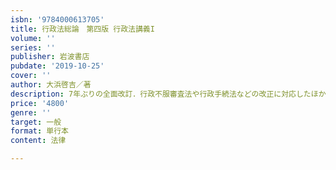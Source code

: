 ```yaml
---
isbn: '9784000613705'
title: 行政法総論　第四版 行政法講義I
volume: ''
series: ''
publisher: 岩波書店
pubdate: '2019-10-25'
cover: ''
author: 大浜啓吉／著
description: 7年ぶりの全面改訂．行政不服審査法や行政手続法などの改正に対応したほか，最新判例を多数収録．
price: '4800'
genre: ''
target: 一般
format: 単行本
content: 法律

---
```

